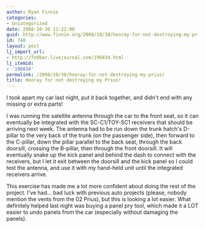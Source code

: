 ```yaml
---
author: Ryan Finnie
categories:
- Uncategorized
date: 2008-10-30 11:22:00
guid: http://www.finnie.org/2008/10/30/hooray-for-not-destroying-my-prius/
id: 748
layout: post
lj_import_url:
- http://fo0bar.livejournal.com/196834.html
lj_itemid:
- '196834'
permalink: /2008/10/30/hooray-for-not-destroying-my-prius/
title: Hooray for not destroying my Prius!
---
```

I took apart my car last night, put it back together, and didn't end with any missing or extra parts!

I was running the satellite antenna through the car to the front seat, so it can eventually be integrated with the SC-C1/TOY-SC1 receivers that should be arriving next week. The antenna had to be run down the trunk hatch's D-pillar to the very back of the trunk (on the passenger side), then forward to the C-pillar, down the pillar parallel to the back seat, through the back doorsill, crossing the B-pillar, then through the front doorsill. It will eventually snake up the kick panel and behind the dash to connect with the receivers, but I let it exit between the doorsill and the kick panel so I could test the antenna, and use it with my hand-held unit until the integrated receivers arrive.

This exercise has made me a lot more confident about doing the rest of the project. I've had... bad luck with previous auto projects (please, nobody mention the vents from the 02 Prius), but this is looking a lot easier. What definitely helped last night was buying a panel pry tool, which made it a LOT easier to undo panels from the car (especially without damaging the panels).

